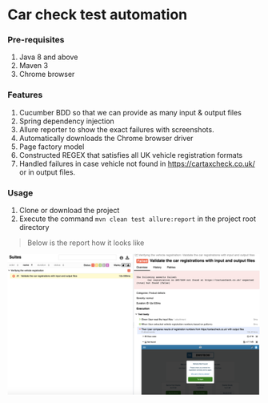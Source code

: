 # Car check test automation

### Pre-requisites
1. Java 8 and above
2. Maven 3
3. Chrome browser

### Features
1. Cucumber BDD so that we can provide as many input & output files
2. Spring dependency injection
3. Allure reporter to show the exact failures with screenshots.
4. Automatically downloads the Chrome browser driver
5. Page factory model
6. Constructed REGEX that satisfies all UK vehicle registration formats
7. Handled failures in case vehicle not found in https://cartaxcheck.co.uk/ or in output files.

### Usage
1. Clone or download the project
2. Execute the command `mvn clean test allure:report` in the project root directory


> Below is the report how it looks like

![report](/readme/report.png)